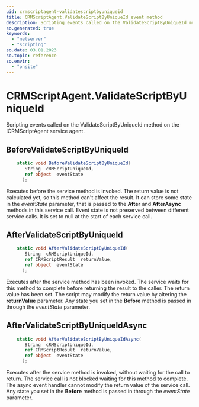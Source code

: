 ```yaml
---
uid: crmscriptagent-validatescriptbyuniqueid
title: CRMScriptAgent.ValidateScriptByUniqueId event method
description: Scripting events called on the ValidateScriptByUniqueId method on the CRMScriptAgent service agent.
so.generated: true
keywords:
  - "netserver"
  - "scripting"
so.date: 03.01.2023
so.topic: reference
so.envir:
  - "onsite"
---
```

# CRMScriptAgent.ValidateScriptByUniqueId

Scripting events called on the <see cref='M:SuperOffice.CRM.Services.ICRMScriptAgent.ValidateScriptByUniqueId'>ValidateScriptByUniqueId</see> method on the <see cref='ICRMScriptAgent'>ICRMScriptAgent</see>  service agent.

## BeforeValidateScriptByUniqueId
```cs
    static void BeforeValidateScriptByUniqueId(
       String  cRMScriptUniqueId,
       ref object  eventState
      );
```
Executes before the service method is invoked.
The return value is not calculated yet, so this method can't affect the result.
It can store some state in the *eventState* parameter, that is passed to the **After** and **AfterAsync** methods in this service call.
Event state is not preserved between different service calls. It is set to null at the start of each service call.
## AfterValidateScriptByUniqueId
```cs
    static void AfterValidateScriptByUniqueId(
       String  cRMScriptUniqueId,
       ref CRMScriptResult  returnValue,
       ref object  eventState
      );
```
Executes after the service method has been invoked. The service waits for this method to complete before returning the result to the caller.
The return value has been set. The script may modify the return value by altering the **returnValue** parameter.
Any state you set in the **Before** method is passed in through the *eventState* parameter.
## AfterValidateScriptByUniqueIdAsync
```cs
    static void AfterValidateScriptByUniqueIdAsync(
       String  cRMScriptUniqueId,
       ref CRMScriptResult  returnValue,
       ref object  eventState
      );
```
Executes after the service method is invoked, without waiting for the call to return.
The service call is not blocked waiting for this method to complete.
The async event handler cannot modify the return value of the service call.
Any state you set in the **Before** method is passed in through the *eventState* parameter.


